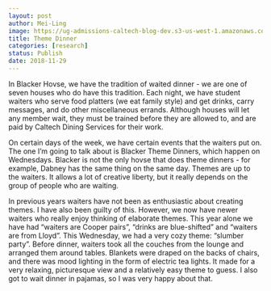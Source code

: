 ```yaml
---
layout: post
author: Mei-Ling
image: https://ug-admissions-caltech-blog-dev.s3-us-west-1.amazonaws.com/old_pictures/caltech_as_it_happens/6a0105349b8251970b022ad3c38d25200b.jpg
title: Theme Dinner 
categories: [research]
status: Publish
date: 2018-11-29
---
```


In Blacker Hovse, we have the tradition of waited dinner - we are one of seven houses who do have this tradition. Each night, we have student waiters who serve food platters (we eat family style) and get drinks, carry messages, and do other miscellaneous errands. Although houses will let any member wait, they must be trained before they are allowed to, and are paid by Caltech Dining Services for their work.

On certain days of the week, we have certain events that the waiters put on. The one I’m going to talk about is Blacker Theme Dinners, which happen on Wednesdays. Blacker is not the only hovse that does theme dinners - for example, Dabney has the same thing on the same day. Themes are up to the waiters. It allows a lot of creative liberty, but it really depends on the group of people who are waiting.

In previous years waiters have not been as enthusiastic about creating themes. I have also been guilty of this. However, we now have newer waiters who really enjoy thinking of elaborate themes. This year alone we have had “waiters are Cooper pairs”, “drinks are blue-shifted” and “waiters are from Lloyd”. 
This Wednesday, we had a very cozy theme: “slumber party”. Before dinner, waiters took all the couches from the lounge and arranged them around tables. Blankets were draped on the backs of chairs, and there was mood lighting in the form of electric tea lights. It made for a very relaxing, picturesque view and a relatively easy theme to guess. I also got to wait dinner in pajamas, so I was very happy about that.

